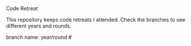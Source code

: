 Code Retreat

This repository keeps code retreats I attended.
Check the branches to see different years and rounds.

branch name: year/round #
